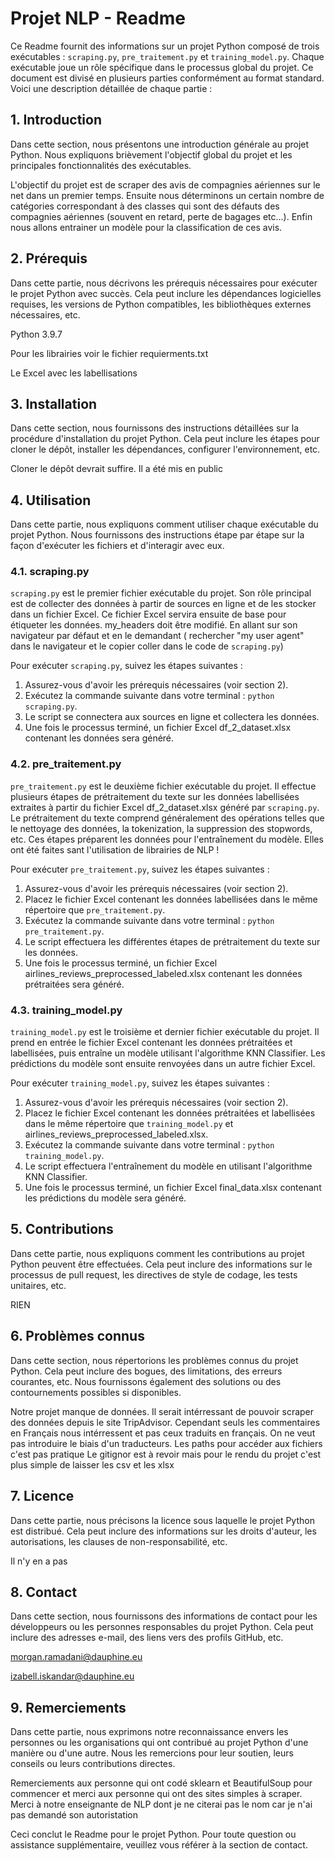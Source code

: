 
# Projet NLP - Readme

Ce Readme fournit des informations sur un projet Python composé de trois exécutables : `scraping.py`, `pre_traitement.py` et `training_model.py`. Chaque exécutable joue un rôle spécifique dans le processus global du projet. Ce document est divisé en plusieurs parties conformément au format standard. Voici une description détaillée de chaque partie :

## 1. Introduction

Dans cette section, nous présentons une introduction générale au projet Python. Nous expliquons brièvement l'objectif global du projet et les principales fonctionnalités des exécutables.

L'objectif du projet est de scraper des avis de compagnies aériennes sur le net dans un premier temps. Ensuite nous déterminons un certain nombre de catégories correspondant à des classes qui sont des défauts des compagnies aériennes (souvent en retard, perte de bagages etc...). Enfin nous allons entrainer un modèle pour la classification de ces avis.

## 2. Prérequis

Dans cette partie, nous décrivons les prérequis nécessaires pour exécuter le projet Python avec succès. Cela peut inclure les dépendances logicielles requises, les versions de Python compatibles, les bibliothèques externes nécessaires, etc.

Python 3.9.7

Pour les librairies voir le fichier requierments.txt

Le Excel avec les labellisations

## 3. Installation

Dans cette section, nous fournissons des instructions détaillées sur la procédure d'installation du projet Python. Cela peut inclure les étapes pour cloner le dépôt, installer les dépendances, configurer l'environnement, etc.

Cloner le dépôt devrait suffire. Il a été mis en public 

## 4. Utilisation

Dans cette partie, nous expliquons comment utiliser chaque exécutable du projet Python. Nous fournissons des instructions étape par étape sur la façon d'exécuter les fichiers et d'interagir avec eux. 

### 4.1. scraping.py

`scraping.py` est le premier fichier exécutable du projet. Son rôle principal est de collecter des données à partir de sources en ligne et de les stocker dans un fichier Excel. Ce fichier Excel servira ensuite de base pour étiqueter les données.
my_headers doit être modifié. En allant sur son navigateur par défaut et en le demandant ( rechercher "my user agent" dans le navigateur et le copier coller dans le code de `scraping.py`)

Pour exécuter `scraping.py`, suivez les étapes suivantes :

1. Assurez-vous d'avoir les prérequis nécessaires (voir section 2).
2. Exécutez la commande suivante dans votre terminal : `python scraping.py`.
3. Le script se connectera aux sources en ligne et collectera les données.
4. Une fois le processus terminé, un fichier Excel df_2_dataset.xlsx contenant les données sera généré.

### 4.2. pre_traitement.py

`pre_traitement.py` est le deuxième fichier exécutable du projet. Il effectue plusieurs étapes de prétraitement du texte sur les données labellisées extraites à partir du fichier Excel df_2_dataset.xlsx généré par `scraping.py`. Le prétraitement du texte comprend généralement des opérations telles que le nettoyage des données, la tokenization, la suppression des stopwords, etc. Ces étapes préparent les données pour l'entraînement du modèle. Elles ont été faites sant l'utilisation de librairies de NLP !

Pour exécuter `pre_traitement.py`, suivez les étapes suivantes :

1. Assurez-vous d'avoir les prérequis nécessaires (voir section 2).
2. Placez le fichier Excel contenant les données labellisées dans le même répertoire que `pre_traitement.py`.
3. Exécutez la commande suivante dans votre terminal : `python pre_traitement.py`.
4. Le script effectuera les différentes étapes de prétraitement du texte sur les données.
5. Une fois le processus terminé, un fichier Excel airlines_reviews_preprocessed_labeled.xlsx contenant les données prétraitées sera généré.

### 4.3. training_model.py

`training_model.py` est le troisième et dernier fichier exécutable du projet. Il prend en entrée le fichier Excel contenant les données prétraitées et labellisées, puis entraîne un modèle utilisant l'algorithme KNN Classifier. Les prédictions du modèle sont ensuite renvoyées dans un autre fichier Excel.

Pour exécuter `training_model.py`, suivez les étapes suivantes :

1. Assurez-vous d'avoir les prérequis nécessaires (voir section 2).
2. Placez le fichier Excel contenant les données prétraitées et labellisées dans le même répertoire que `training_model.py` et airlines_reviews_preprocessed_labeled.xlsx.
3. Exécutez la commande suivante dans votre terminal : `python training_model.py`.
4. Le script effectuera l'entraînement du modèle en utilisant l'algorithme KNN Classifier.
5. Une fois le processus terminé, un fichier Excel final_data.xlsx contenant les prédictions du modèle sera généré.

## 5. Contributions

Dans cette partie, nous expliquons comment les contributions au projet Python peuvent être effectuées. Cela peut inclure des informations sur le processus de pull request, les directives de style de codage, les tests unitaires, etc.

RIEN

## 6. Problèmes connus

Dans cette section, nous répertorions les problèmes connus du projet Python. Cela peut inclure des bogues, des limitations, des erreurs courantes, etc. Nous fournissons également des solutions ou des contournements possibles si disponibles.

Notre projet manque de données. Il serait intérressant de pouvoir scraper des données depuis le site TripAdvisor. Cependant seuls les commentaires en Français nous intérressent et pas ceux traduits en français. On ne veut pas introduire le biais d'un traducteurs.
Les paths pour accéder aux fichiers c'est pas pratique
Le gitignor est à revoir mais pour le rendu du projet c'est plus simple de laisser les csv et les xlsx

## 7. Licence

Dans cette partie, nous précisons la licence sous laquelle le projet Python est distribué. Cela peut inclure des informations sur les droits d'auteur, les autorisations, les clauses de non-responsabilité, etc.


Il n'y en a pas 

## 8. Contact

Dans cette section, nous fournissons des informations de contact pour les développeurs ou les personnes responsables du projet Python. Cela peut inclure des adresses e-mail, des liens vers des profils GitHub, etc.

morgan.ramadani@dauphine.eu

izabell.iskandar@dauphine.eu

## 9. Remerciements

Dans cette partie, nous exprimons notre reconnaissance envers les personnes ou les organisations qui ont contribué au projet Python d'une manière ou d'une autre. Nous les remercions pour leur soutien, leurs conseils ou leurs contributions directes.

Remerciements aux personne qui ont codé sklearn et BeautifulSoup pour commencer et merci aux personne qui ont des sites simples à scraper.
Merci à notre enseignante de NLP dont je ne citerai pas le nom car je n'ai pas demandé son autoristation


Ceci conclut le Readme pour le projet Python. Pour toute question ou assistance supplémentaire, veuillez vous référer à la section de contact.
